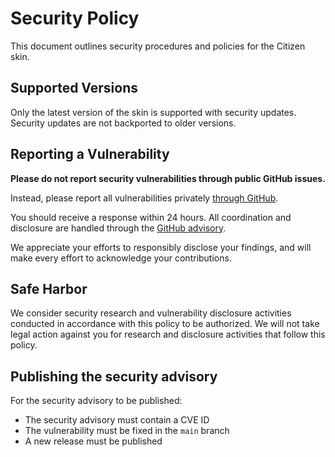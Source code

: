 # Security Policy

This document outlines security procedures and policies for the Citizen skin.

## Supported Versions

Only the latest version of the skin is supported with security updates. Security updates are not backported to older versions.

## Reporting a Vulnerability

**Please do not report security vulnerabilities through public GitHub issues.**

Instead, please report all vulnerabilities privately [through GitHub](https://github.com/StarCitizenTools/mediawiki-skins-Citizen/security/advisories/new).

You should receive a response within 24 hours. All coordination and disclosure are handled through the [GitHub advisory](https://github.com/StarCitizenTools/mediawiki-skins-Citizen/security).

We appreciate your efforts to responsibly disclose your findings, and will make every effort to acknowledge your contributions.

## Safe Harbor

We consider security research and vulnerability disclosure activities conducted in accordance with this policy to be authorized. We will not take legal action against you for research and disclosure activities that follow this policy.

## Publishing the security advisory

For the security advisory to be published:
- The security advisory must contain a CVE ID
- The vulnerability must be fixed in the `main` branch
- A new release must be published
